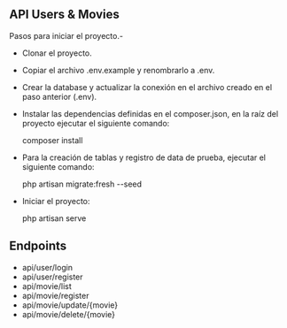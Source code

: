 ## API Users & Movies

Pasos para iniciar el proyecto.-

- Clonar el proyecto.

- Copiar el archivo .env.example y renombrarlo a .env.

- Crear la database y actualizar la conexión en el archivo creado en el paso anterior (.env).

- Instalar las dependencias definidas en el composer.json, en la raíz del proyecto ejecutar el siguiente comando:

    composer install

- Para la creación de tablas y registro de data de prueba, ejecutar el siguiente comando:

    php artisan migrate:fresh --seed

- Iniciar el proyecto:

    php artisan serve


## Endpoints

 - api/user/login           
 - api/user/register        
 - api/movie/list           
 - api/movie/register       
 - api/movie/update/{movie} 
 - api/movie/delete/{movie} 